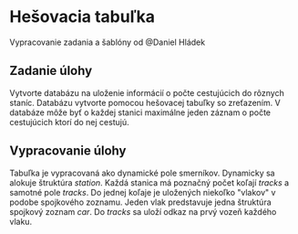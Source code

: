# Hešovacia tabuľka

Vypracovanie zadania a šablóny od @Daniel Hládek

## Zadanie úlohy

Vytvorte databázu na uloženie informácií o počte cestujúcich do rôznych staníc. Databázu vytvorte pomocou hešovacej tabuľky so zreťazením.
V databáze môže byť o každej stanici maximálne jeden záznam o počte cestujúcich ktorí do nej cestujú.

## Vypracovanie úlohy

Tabuľka je vypracovaná ako dynamické pole smerníkov. Dynamicky sa alokuje štruktúra *station*. Každá stanica má poznačný počet koľají *tracks* a samotné pole *tracks*.
Do jednej koľaje je uložených niekoľko "vlakov" v podobe spojkového zoznamu. Jeden vlak predstavuje jedna štruktúra spojkový zoznam *car*. Do *tracks* sa uloží odkaz na prvý vozeň každého vlaku.

